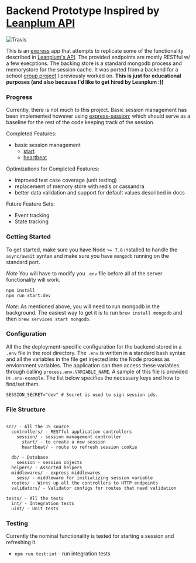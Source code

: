 Backend Prototype Inspired by [Leanplum API](https://www.leanplum.com/docs/api/)
===

![Travis](https://travis-ci.org/AdityaAgg/demoplum_main.svg?branch=master)

This is an [express](https://expressjs.com/) app that attempts to replicate some of the functionality described in [Leanplum's API](https://www.leanplum.com/docs/api/). The provided endpoints are mostly RESTful w/ a few execptions. The backing store is a standard mongodb process and memorystore for the session cache.  It was ported from a backend for a school [group project](https://github.com/anglinb/310-backend) I previously worked on. **This is just for educational purposes (and also because I'd like to get hired by Leanplum :))**

### Progress

Currently, there is not much to this project. Basic session management has been implemented however using [express-session](https://github.com/expressjs/session); which should serve as a baseline for the rest of the code keeping track of the session.

Completed Features:
* basic session management
  * [start](https://www.leanplum.com/docs/api/production#start)
  * [heartbeat](https://www.leanplum.com/docs/api/production#heartbeat)

Optimizations for Completed Features:
* improved test case coverage (unit testing)
* replacement of memory store with redis or cassandra
* better data validation and support for default values described in docs

Future Feature Sets:
* Event tracking
* State tracking

### Getting Started

To get started, make sure you have Node `>= 7.6` installed to handle the `async/await` syntax and make sure you have `mongodb` running on the standard port.

*Note* You will have to modify you `.env` file before all of the server functionality will work.

```
npm install
npm run start:dev
```


*Note*: As mentioned above, you will need to run mongodb in the background. The easiest way to get it is to run `brew install mongodb` and then `brew services start mongodb`.

### Configuration

All the the deployment-specific configuration for the backend stored in a `.env` file in the root directory. The `.env` is written in a standard bash syntax and all the variables in the file get injected into the Node process as enviornment variables. The application can then access these variables through calling `process.env.VARIABLE_NAME`. A sample of this file is provided in `.env-example`. The list below specifies the necessary keys and how to find/set them.

```
SESSION_SECRET="dev" # Secret is used to sign session ids.

```


### File Structure

```

src/ - All the JS source
  controllers/ - RESTful application controllers
    session/ - session management controller
      start/ - to create a new session
      heartbeat/ - route to refresh session cookie

  db/ - Database
    session - session objects
  helpers/ - Assorted helpers
  middlewares/ - express middlewares
    sess/ - middleware for initializing session variable
  routes/ - Wires up all the controllers to HTTP endpoints
  validators/ - Validator configs for routes that need validation

tests/ - All the tests
  int/ - Integration tests
  uint/ - Unit tests

```


### Testing

Currently the nominal functionality is tested for starting a session and refreshing it.

- `npm run test:int` - run integration tests
